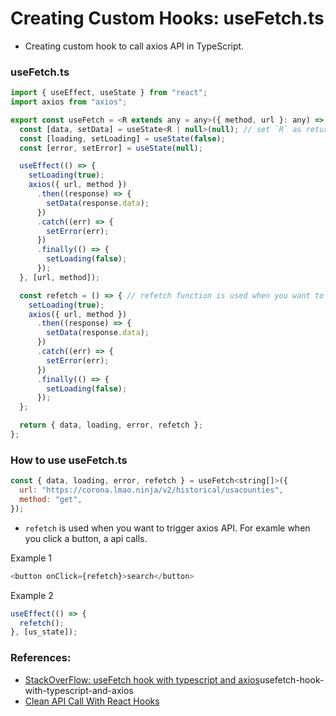 # Creating Custom Hooks: useFetch.ts

- Creating custom hook to call axios API in TypeScript.

### useFetch.ts

```js
import { useEffect, useState } from "react";
import axios from "axios";

export const useFetch = <R extends any = any>({ method, url }: any) => {
  const [data, setData] = useState<R | null>(null); // set `R` as returned type
  const [loading, setLoading] = useState(false);
  const [error, setError] = useState(null);

  useEffect(() => {
    setLoading(true);
    axios({ url, method })
      .then((response) => {
        setData(response.data);
      })
      .catch((err) => {
        setError(err);
      })
      .finally(() => {
        setLoading(false);
      });
  }, [url, method]);

  const refetch = () => { // refetch function is used when you want to trigger API.
    setLoading(true);
    axios({ url, method })
      .then((response) => {
        setData(response.data);
      })
      .catch((err) => {
        setError(err);
      })
      .finally(() => {
        setLoading(false);
      });
  };

  return { data, loading, error, refetch };
};
```

### How to use useFetch.ts

```js
const { data, loading, error, refetch } = useFetch<string[]>({
  url: "https://corona.lmao.ninja/v2/historical/usacounties",
  method: "get",
});
```

- `refetch` is used when you want to trigger axios API. For examle when you click a button, a api calls.

Example 1

```js
<button onClick={refetch}>search</button>
```

Example 2

```js
useEffect(() => {
  refetch();
}, [us_state]);
```

### References:

- [StackOverFlow: useFetch hook with typescript and axios](https://stackoverflow.com/questions/65651772/)usefetch-hook-with-typescript-and-axios
- [Clean API Call With React Hooks](https://betterprogramming.pub/clean-api-call-with-react-hooks-3bd6438a375a)
